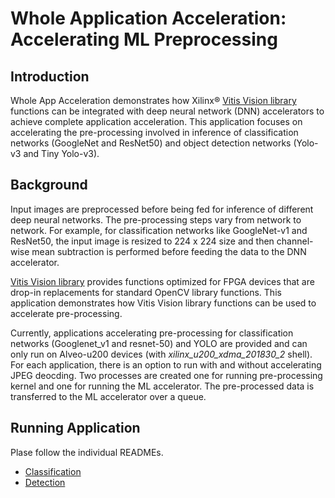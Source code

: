 # Whole Application Acceleration: Accelerating ML Preprocessing

## Introduction

Whole App Acceleration demonstrates how Xilinx® [Vitis Vision library](https://xilinx.github.io/Vitis_Libraries/vision/) functions can be integrated with deep neural network (DNN) accelerators to achieve complete application acceleration. This application focuses on accelerating the pre-processing involved in inference of classification networks (GoogleNet and ResNet50) and object detection networks (Yolo-v3 and Tiny Yolo-v3).

## Background

Input images are preprocessed  before being fed for inference of different deep neural networks. The pre-processing steps vary from network to network. For example, for classification networks like GoogleNet-v1 and ResNet50, the input image is resized to 224 x 224 size and then channel-wise mean subtraction is performed before feeding the data to the DNN accelerator. 

[Vitis Vision library](https://xilinx.github.io/Vitis_Libraries/vision/) provides functions optimized for FPGA devices that are drop-in replacements for standard OpenCV library functions. This application demonstrates how Vitis Vision library functions can be used to accelerate pre-processing.

Currently, applications accelerating pre-processing for classification networks (Googlenet_v1 and resnet-50) and YOLO are provided and  can only run on Alveo-u200 devices (with *xilinx_u200_xdma_201830_2* shell). For each application, there is an option to run with and without accelerating JPEG deocding. Two processes are created one for running pre-processing kernel and one for running the ML accelerator. The pre-processed data is transferred to the ML accelerator over a queue.

## Running Application

Plase follow the individual READMEs.

- [Classification](classification/README.md)
- [Detection](yolo/README.md)

